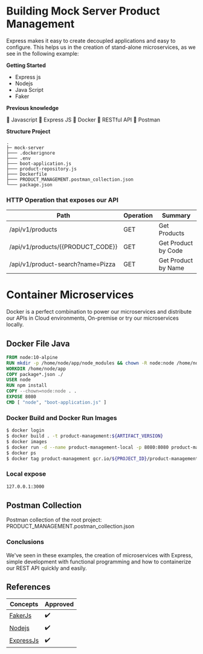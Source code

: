 # Building Mock Server Product Management

Express makes it easy to create decoupled applications and easy to configure.
This helps us in the creation of stand-alone microservices, as we see in the following
example:


**Getting Started** 

  * Express js
  * Nodejs
  * Java Script
  * Faker
  
**Previous knowledge**

  :radio_button: Javascript
  :radio_button: Express JS
  :radio_button: Docker
  :radio_button: RESTful API
  :radio_button: Postman

**Structure Project**
 
```text
.
├─ mock-server
├─── .dockerignore
├─── .env
├─── boot-application.js
├─── product-repository.js
├─── Dockerfile
├─── PRODUCT_MANAGEMENT.postman_collection.json
└─── package.json
```

### HTTP Operation that exposes our API

| Path | Operation | Summary             |
| ------ | ------ |---------------------|
|/api/v1/products|GET| Get Products        |
|/api/v1/products/{{PRODUCT_CODE}}|GET| Get Product by Code |
|/api/v1/product-search?name=Pizza|GET| Get Product by Name |



# Container Microservices 

Docker is a perfect combination to power our microservices and distribute our APIs in Cloud environments,
On-premise or try our microservices locally.

## Docker File Java
```dockerfile
FROM node:10-alpine
RUN mkdir -p /home/node/app/node_modules && chown -R node:node /home/node/app
WORKDIR /home/node/app
COPY package*.json ./
USER node
RUN npm install
COPY --chown=node:node . .
EXPOSE 8080
CMD [ "node", "boot-application.js" ]
```

### Docker Build and Docker Run Images
```bash
$ docker login
$ docker build . -t product-management:${ARTIFACT_VERSION}
$ docker images
$ docker run -d --name product-management-local -p 8080:8080 product-management:${ARTIFACT_VERSION}
$ docker ps
$ docker tag product-management gcr.io/${PROJECT_ID}/product-management:${ARTIFACT_VERSION}
```

### Local expose 

```sh
127.0.0.1:3000
```

## Postman Collection

Postman collection of the root project: PRODUCT_MANAGEMENT.postman_collection.json

### Conclusions

We've seen in these examples, the creation of microservices with Express, simple development with functional programming and
how to containerize our REST API quickly and easily.

## References

| Concepts                                                           |              Approved            |
|--------------------------------------------------------------------|----------------------------------|
| [FakerJs](https://fakerjs.dev/api/commerce.html#product)           |          :heavy_check_mark:      |
| [Nodejs](https://nodejs.org/en/docs/guides/getting-started-guide/) |          :heavy_check_mark:      |
| [ExpressJs](https://www.npmjs.com/package/express)                 |          :heavy_check_mark:      |
